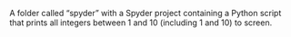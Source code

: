 A folder called “spyder” with a Spyder project containing a Python script that prints all integers between 1 and 10 (including 1 and 10) to screen. 
